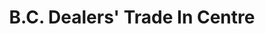 ---
title: "B.C. Dealers' Trade In Centre"
url: /surrey/b-c-dealers-trade-in-centre/
shop: Autohaus
---